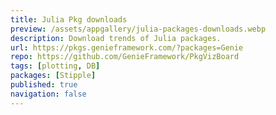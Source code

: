 ```yaml
---
title: Julia Pkg downloads
preview: /assets/appgallery/julia-packages-downloads.webp
description: Download trends of Julia packages.
url: https://pkgs.genieframework.com/?packages=Genie
repo: https://github.com/GenieFramework/PkgVizBoard
tags: [plotting, DB]
packages: [Stipple]
published: true
navigation: false
---
```

